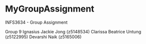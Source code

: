 # MyGroupAssignment
INFS3634 - Group Assignment

Group 9
Ignasius Jackie Jong (z5148534)
Clarissa Beatrice Untung (z5122995)
Devarshi Naik (z5165006)
